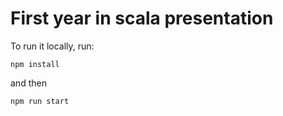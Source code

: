 # First year in scala presentation

To run it locally, run:

```
npm install
```

and then 

```
npm run start
```